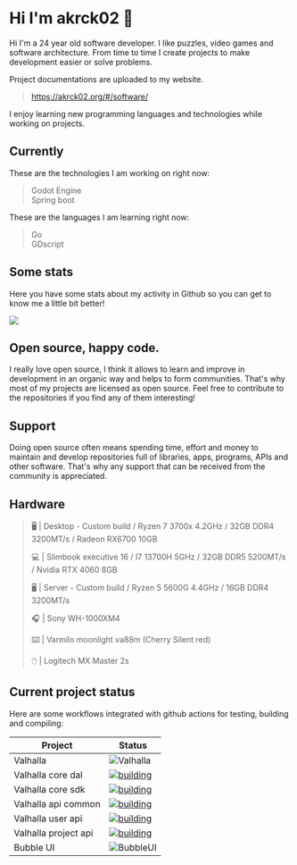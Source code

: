 # Hi I'm akrck02 👋
Hi I'm a 24 year old software developer. I like puzzles, video games and software architecture.
From time to time I create projects to make development easier or solve problems. 

Project documentations are uploaded to my website.

> https://akrck02.org/#/software/

I enjoy learning new programming languages and technologies while working on projects. 

## Currently 
These are the technologies I am working on right now:

> Godot Engine
> <br>Spring boot

These are the languages I am learning right now:

> Go
> <br>GDscript



## Some stats
Here you have some stats about my activity in Github so you can get to know me a little bit better!

<image src="github-metrics.svg ">

  
## Open source, happy code.
I really love open source, I think it allows to learn and improve in development in an organic way and helps to form communities.
That's why most of my projects are licensed as open source. Feel free to contribute to the repositories if you find any of them interesting! 

## Support 
Doing open source often means spending time, effort and money to maintain and develop repositories full of libraries, apps, programs, APIs and other software.
That's why any support that can be received from the community is appreciated.

## Hardware
>🖥️ | Desktop - Custom build / Ryzen 7 3700x 4.2GHz / 32GB DDR4 3200MT/s / Radeon RX6700 10GB
>
>💻 | Slimbook executive 16 / I7 13700H 5GHz / 32GB DDR5 5200MT/s / Nvidia RTX 4060 8GB
>
>🖥️ | Server - Custom build / Ryzen 5 5600G 4.4GHz / 16GB DDR4 3200MT/s
>
>🎧 | Sony WH-1000XM4
>
>⌨️ | Varmilo moonlight va88m (Cherry Silent red)
>
>🖱️ | Logitech MX Master 2s


## Current project status
Here are some workflows integrated with github actions for testing, building and compiling:

| Project    | Status |
|------------|--------|
| Valhalla | ![Valhalla](https://github.com/akrck02/Valhalla/actions/workflows/release-stable.yml/badge.svg) | 
| Valhalla core dal | [![building](https://github.com/akrck02/valhalla-core-dal/actions/workflows/publish_version.yaml/badge.svg)](https://github.com/akrck02/valhalla-core-dal/actions/workflows/publish_version.yaml)|
| Valhalla core sdk | [![building](https://github.com/akrck02/valhalla-core-sdk/actions/workflows/publish_version.yaml/badge.svg)](https://github.com/akrck02/valhalla-core-sdk/actions/workflows/publish_version.yaml)|
| Valhalla api common | [![building](https://github.com/akrck02/valhalla-api-common/actions/workflows/publish_version.yaml/badge.svg)](https://github.com/akrck02/valhalla-api-common/actions/workflows/publish_version.yaml)|
| Valhalla user api | [![building](https://github.com/akrck02/valhalla-user-api/actions/workflows/publish_version.yaml/badge.svg)](https://github.com/akrck02/valhalla-user-api/actions/workflows/publish_version.yaml)|
| Valhalla project api | [![building](https://github.com/akrck02/valhalla-project-api/actions/workflows/publish_version.yaml/badge.svg)](https://github.com/akrck02/valhalla-project-api/actions/workflows/publish_version.yaml)|
| Bubble UI | ![BubbleUI](https://github.com/akrck02/Bubble-UI/actions/workflows/build_and_release.yml/badge.svg) |


